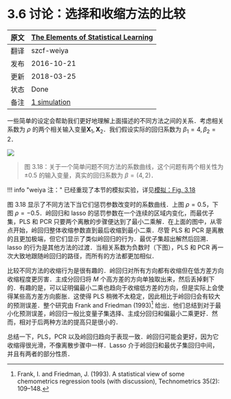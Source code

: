 # 3.6 讨论：选择和收缩方法的比较

| 原文   | [The Elements of Statistical Learning](https://esl.hohoweiya.xyz/book/The%20Elements%20of%20Statistical%20Learning.pdf) |
| ---- | ---------------------------------------- |
| 翻译   | szcf-weiya                               |
| 发布 | 2016-10-21 |
| 更新 | 2018-03-25|
|状态|Done|
|备注| [1 simulation](../notes/linear-reg/sim-3-18/index.html) |



一些简单的设定会帮助我们更好地理解上面描述的不同方法之间的关系．考虑相关系数为 $\rho$ 的两个相关输入变量$\mathbf X_1,\mathbf X_2$．我们假设实际的回归系数为 $\beta_1=4,\beta_2=2$．

![](../img/03/fig3.18.png)

> 图 3.18：关于一个简单问题不同方法的系数曲线，这个问题有两个相关性为 $\pm 0.5$ 的输入变量，真实的回归系数为 $\beta=(4,2)$．

!!! info "weiya 注："
    已经重现了本节的模拟实验，详见[模拟：Fig. 3.18](../notes/linear-reg/sim-3-18/index.html)


图 3.18 显示了不同方法下当它们惩罚参数改变时的系数曲线．上图 $\rho=0.5$，下图 $\rho=-0.5$．岭回归和 lasso 的惩罚参数在一个连续的区域内变化，而最优子集，PLS 和 PCR 只要两个离散的步骤便达到了最小二乘解．在上面的图中，从零点开始，岭回归整体收缩参数直到最后收缩到最小二乘．尽管 PLS 和 PCR 是离散的且更加极端，但它们显示了类似岭回归的行为．最优子集超出解然后回溯．lasso 的行为是其他方法的过渡．当相关系数为负数时（下图），PLS 和 PCR 再一次大致地跟随岭回归的路径，而所有的方法都更加相似．

比较不同方法的收缩行为是很有趣的．岭回归对所有方向都有收缩但在低方差方向收缩程度更厉害．主成分回归将 $M$ 个高方差的方向单独取出来，然后丢掉剩下的．有趣的是，可以证明偏最小二乘也趋向于收缩低方差的方向，但是实际上会使得某些高方差方向膨胀．这使得 PLS 稍微不太稳定，因此相比于岭回归会有较大的预测误差．整个研究由 Frank and Friedman (1993)[^1] 给出．他们总结到对于最小化预测误差，岭回归一般比变量子集选择、主成分回归和偏最小二乘更好．然而，相对于后两种方法的提高只是很小的．

总结一下，PLS，PCR 以及岭回归趋向于表现一致．岭回归可能会更好，因为它收缩得很光滑，不像离散步骤中一样．Lasso 介于岭回归和最优子集回归中间，并且有两者的部分性质．


[^1]: Frank, I. and Friedman, J. (1993). A statistical view of some chemometrics regression tools (with discussion), Technometrics 35(2): 109–148.